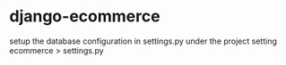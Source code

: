 # django-ecommerce

setup the database configuration in settings.py under the project setting ecommerce > settings.py
